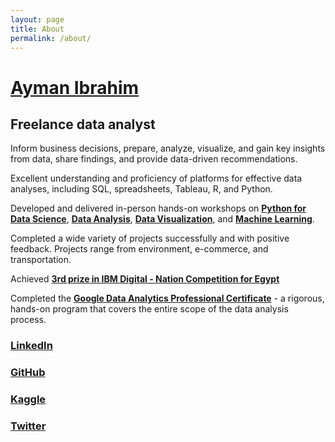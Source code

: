 ```yaml
---
layout: page
title: About
permalink: /about/
---
```



# [Ayman Ibrahim](https://www.linkedin.com/in/aymanibrahim/)

## Freelance data analyst

Inform business decisions, prepare, analyze, visualize, and gain key insights from data, share findings, and provide data-driven recommendations.

Excellent understanding and proficiency of platforms for effective data analyses, including SQL, spreadsheets, Tableau, R, and Python.

Developed and delivered in-person hands-on workshops on **[Python for Data Science](https://github.com/aymanibrahim/pyds)**, **[Data Analysis](https://github.com/aymanibrahim/dapy)**, **[Data Visualization](https://github.com/aymanibrahim/dvpy)**, and **[Machine Learning](mlpy)**.

Completed a wide variety of projects successfully and with positive feedback. Projects range from environment, e-commerce, and transportation.

Achieved **[3rd prize in IBM Digital - Nation Competition for Egypt](https://ibmwastedataui.netlify.com/)**

Completed the **[Google Data Analytics Professional Certificate](https://www.coursera.org/account/accomplishments/professional-cert/NR85AGL847CC)** - a rigorous, hands-on program that covers the entire scope of the data analysis process.


### [LinkedIn](https://www.linkedin.com/in/aymanibrahim/)
### [GitHub](https://github.com/aymanibrahim)
### [Kaggle](https://www.kaggle.com/aymani)
### [Twitter]((https://twitter.com/aymanibrahim))
